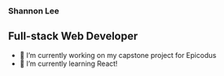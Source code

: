 ### Shannon Lee
## Full-stack Web Developer


- 🔭 I’m currently working on my capstone project for Epicodus
- 🌱 I’m currently learning React!

